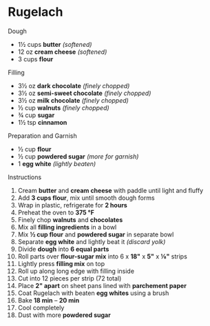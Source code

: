 # Rugelach

Dough
* 1½ cups **butter** *(softened)*
* 12 oz **cream cheese** *(softened)*
* 3 cups **flour**

Filling
* 3½ oz **dark chocolate** *(finely chopped)*
* 3½ oz **semi-sweet chocolate** *(finely chopped)*
* 3½ oz **milk chocolate** *(finely chopped)*
* ½ cup **walnuts** *(finely chopped)*
* ¾ cup **sugar**
* 1½ tsp **cinnamon**

Preparation and Garnish
* ½ cup **flour**
* ½ cup **powdered sugar** *(more for garnish)*
* 1 **egg white** *(lightly beaten)*

Instructions
1. Cream **butter** and **cream cheese** with paddle until light and fluffy
1. Add **3 cups flour**, mix until smooth dough forms
1. Wrap in plastic, refrigerate for **2 hours**
1. Preheat the oven to **375 °F**
1. Finely chop **walnuts** and **chocolates**
1. Mix all **filling ingredients** in a bowl
1. Mix **½ cup flour** and **powdered sugar** in separate bowl
1. Separate **egg white** and lightly beat it *(discard yolk)*
1. Divide **dough** into **6 equal parts**
1. Roll parts over **flour-sugar mix** into 6 x **18"** x **5"** x **⅛"** strips
1. Lightly press **filling mix** on top
1. Roll up along long edge with filling inside
1. Cut into 12 pieces per strip (72 total)
1. Place **2" apart** on sheet pans lined with **parchement paper**
1. Coat Rugelach with beaten **egg whites** using a brush
1. Bake **18 min** – **20 min**
1. Cool completely
1. Dust with more **powdered sugar**

